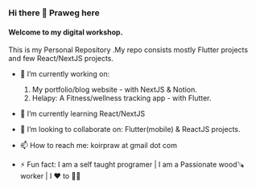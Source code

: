 ### Hi there 👋 Praweg here

#### Welcome to my digital workshop.
This is my Personal Repository .My repo consists mostly Flutter projects and few React/NextJS projects.

- 🔭 I’m currently working on: 
   1) My portfolio/blog website - with NextJS & Notion.
   2) Helapy: A Fitness/wellness tracking app - with Flutter.
   
- 🌱 I’m currently learning React/NextJS

- 👯 I’m looking to collaborate on: Flutter(mobile) & ReactJS projects.

<!-- - 🤔 I’m looking for help with : Node.js backend application with sql db - host/deploy in aws  -->
- 📫 How to reach me: koirpraw at gmail dot com

- ⚡ Fun fact: I am a self taught programer | I am a Passionate wood🪚worker | I ❤️ to 🏃🏽

